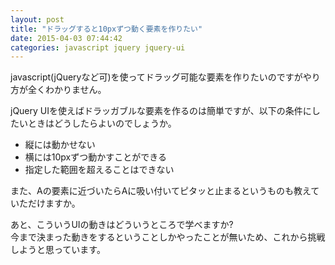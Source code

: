 ```yaml
---
layout: post
title: "ドラッグすると10pxずつ動く要素を作りたい"
date: 2015-04-03 07:44:42
categories: javascript jquery jquery-ui
---
```

<p>javascript(jQueryなど可)を使ってドラッグ可能な要素を作りたいのですがやり方が全くわかりません。</p>

<p>jQuery UIを使えばドラッガブルな要素を作るのは簡単ですが、以下の条件にしたいときはどうしたらよいのでしょうか。</p>

<ul>
<li>縦には動かせない</li>
<li>横には10pxずつ動かすことができる</li>
<li>指定した範囲を超えることはできない</li>
</ul>

<p>また、Aの要素に近づいたらAに吸い付いてピタッと止まるというものも教えていただけますか。</p>

<p>あと、こういうUIの動きはどういうところで学べますか?<br>
今まで決まった動きをするということしかやったことが無いため、これから挑戦しようと思っています。</p>
